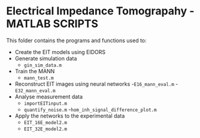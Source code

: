 # Electrical Impedance Tomograpahy - MATLAB SCRIPTS

This folder contains the programs and functions used to:
- Create the EIT models using EIDORS
- Generate simulation data
  - ```gin_sim_data.m```
- Train the MANN
  - ```mann_test.m```
- Reconstruct EIT images using neural networks
  -```E16_mann_eval.m```
  -```E32_mann_eval.m```
- Analyse measurement data
  - ```importEITinput.m```
  - ```quantify_noise.m```
  -```hom_inh_signal_difference_plot.m```
- Apply the networks to the experimental data
  - ```EIT_16E_model2.m```
  - ```EIT_32E_model2.m```
 
